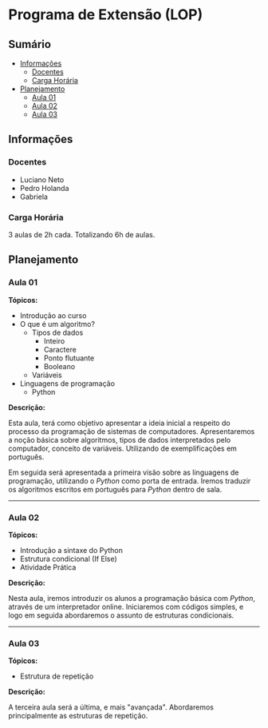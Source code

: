 # Programa de Extensão (LOP)

## Sumário

* [Informações](#informações)
  * [Docentes](#docentes)
  * [Carga Horária](#carga-horária)
* [Planejamento](#planejamento)
  * [Aula 01](#aula-01)
  * [Aula 02](#aula-02)
  * [Aula 03](#aula-03)

## Informações

### Docentes

* Luciano Neto
* Pedro Holanda
* Gabriela

### Carga Horária

3 aulas de 2h cada. Totalizando 6h de aulas.

## Planejamento

### Aula 01

**Tópicos:**

* Introdução ao curso
* O que é um algoritmo?
  * Tipos de dados
    * Inteiro
    * Caractere
    * Ponto flutuante
    * Booleano
  * Variáveis
* Linguagens de programação
  * Python

**Descrição:**

Esta aula, terá como objetivo apresentar a ideia inicial a respeito do processo da programação de sistemas de computadores. Apresentaremos a noção básica sobre algoritmos, tipos de dados interpretados pelo computador, conceito de variáveis. Utilizando de exemplificações em português.

Em seguida será apresentada a primeira visão sobre as linguagens de programação, utilizando o *Python* como porta de entrada. Iremos traduzir os algoritmos escritos em português para *Python* dentro de sala.

---

### Aula 02

**Tópicos:**

* Introdução a sintaxe do Python
* Estrutura condicional (If Else)
* Atividade Prática

**Descrição:**

Nesta aula, iremos introduzir os alunos a programação básica com *Python*, através de um interpretador online. Iniciaremos com códigos simples, e logo em seguida abordaremos o assunto de estruturas condicionais.

---

### Aula 03

**Tópicos:**

* Estrutura de repetição

**Descrição:**

A terceira aula será a última, e mais "avançada". Abordaremos principalmente as estruturas de repetição.

